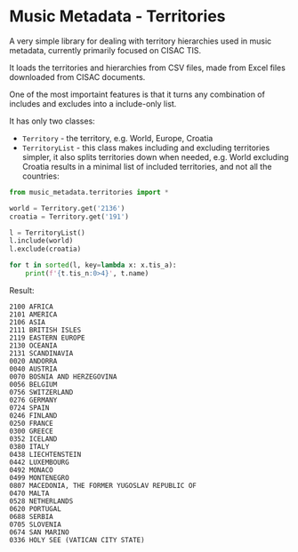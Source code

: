 # Music Metadata - Territories

A very simple library for dealing with territory hierarchies used in music 
metadata, currently primarily focused on CISAC TIS.

It loads the territories and hierarchies from CSV files, made from Excel
files downloaded from CISAC documents.

One of the most importaint features is that it turns any combination of
includes and excludes into a include-only list.

It has only two classes:

* `Territory` - the territory, e.g. World, Europe, Croatia
* `TerritoryList` - this class makes including and excluding territories 
simpler, it also splits territories down when needed, e.g. World excluding 
Croatia results in a minimal list of included territories, and not all the
countries:

```python
from music_metadata.territories import *

world = Territory.get('2136')
croatia = Territory.get('191')

l = TerritoryList()
l.include(world)
l.exclude(croatia)

for t in sorted(l, key=lambda x: x.tis_a):
    print(f'{t.tis_n:0>4}', t.name)
```

Result:

```
2100 AFRICA
2101 AMERICA
2106 ASIA
2111 BRITISH ISLES
2119 EASTERN EUROPE
2130 OCEANIA
2131 SCANDINAVIA
0020 ANDORRA
0040 AUSTRIA
0070 BOSNIA AND HERZEGOVINA
0056 BELGIUM
0756 SWITZERLAND
0276 GERMANY
0724 SPAIN
0246 FINLAND
0250 FRANCE
0300 GREECE
0352 ICELAND
0380 ITALY
0438 LIECHTENSTEIN
0442 LUXEMBOURG
0492 MONACO
0499 MONTENEGRO
0807 MACEDONIA, THE FORMER YUGOSLAV REPUBLIC OF
0470 MALTA
0528 NETHERLANDS
0620 PORTUGAL
0688 SERBIA
0705 SLOVENIA
0674 SAN MARINO
0336 HOLY SEE (VATICAN CITY STATE)
```

